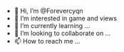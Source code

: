 - 👋 Hi, I’m @Forevercyqn
- 👀 I’m interested in game and views
- 🌱 I’m currently learning ...
- 💞️ I’m looking to collaborate on ...
- 📫 How to reach me ...

<!---
Forevercyqn/Forevercyqn is a ✨ special ✨ repository because its `README.md` (this file) appears on your GitHub profile.
You can click the Preview link to take a look at your changes.
--->
